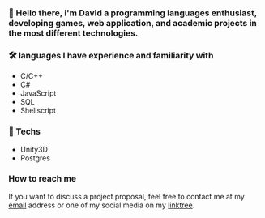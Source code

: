 ### 👋 Hello there, i'm David a programming languages enthusiast, developing games, web application, and academic projects in the most different technologies.

### 🛠️ languages I have experience and familiarity with
  - C/C++
  - C#
  - JavaScript
  - SQL 
  - Shellscript

### 🔧 Techs
  - Unity3D
  - Postgres

### How to reach me

If you want to discuss a project proposal, feel free to contact me at my [email](mailto:davidshcosta@gmail.com) address or one of my social media on my [linktree](https://linktr.ee/ds.costa).


<!-- ### 🌱 I’m currently learning  -->
